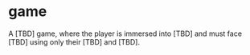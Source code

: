 game
====

A [TBD] game, where the player is immersed into [TBD] and must face [TBD] using only their [TBD] and [TBD].
